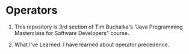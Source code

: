 # Operators

1. This repository is 3rd section of Tim Buchalka's "Java Programming Masterclass for Software Developers" course.

2. What I've Learned: I have learned about operator precedence.
